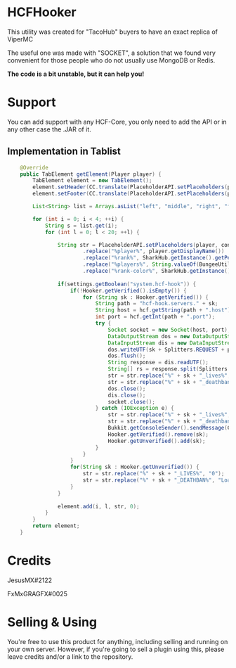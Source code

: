 # HCFHooker
This utility was created for "TacoHub" buyers to have an exact replica of ViperMC

The useful one was made with "SOCKET", a solution that we found very convenient for those people who do not usually use MongoDB or Redis.

**The code is a bit unstable, but it can help you!**

# Support
You can add support with any HCF-Core, you only need to add the API or in any other case the .JAR of it.

## Implementation in Tablist
```java
    @Override
    public TabElement getElement(Player player) {
        TabElement element = new TabElement();
        element.setHeader(CC.translate(PlaceholderAPI.setPlaceholders(player, config.getString("tablist.header").replace("<line>", "\n"))));
        element.setFooter(CC.translate(PlaceholderAPI.setPlaceholders(player, config.getString("tablist.footer").replace("<line>", "\n"))));

        List<String> list = Arrays.asList("left", "middle", "right", "far-right");

        for (int i = 0; i < 4; ++i) {
            String s = list.get(i);
            for (int l = 0; l < 20; ++l) {

                String str = PlaceholderAPI.setPlaceholders(player, config.getString("tablist." + s + "." + (l + 1))
                        .replace("%player%", player.getDisplayName())
                        .replace("%rank%", SharkHub.getInstance().getPermissionCore().getRank(player)))
                        .replace("%players%", String.valueOf(BungeeUtils.getGlobalPlayers()))
                        .replace("%rank-color%", SharkHub.getInstance().getPermissionCore().getRankColor(player));
                
                if(settings.getBoolean("system.hcf-hook")) {
                    if(!Hooker.getVerified().isEmpty()) {
                        for (String sk : Hooker.getVerified()) {
                            String path = "hcf-hook.servers." + sk;
                            String host = hcf.getString(path + ".host");
                            int port = hcf.getInt(path + ".port");
                            try {
                                Socket socket = new Socket(host, port);
                                DataOutputStream dos = new DataOutputStream(socket.getOutputStream());
                                DataInputStream dis = new DataInputStream(socket.getInputStream());
                                dos.writeUTF(sk + Splitters.REQUEST + player.getUniqueId());
                                dos.flush();
                                String response = dis.readUTF();
                                String[] rs = response.split(Splitters.REQUEST);
                                str = str.replace("%" + sk + "_lives%", rs[1]);
                                str = str.replace("%" + sk + "_deathban%", rs[2]);
                                dos.close();
                                dis.close();
                                socket.close();
                            } catch (IOException e) {
                                str = str.replace("%" + sk + "_lives%", "0");
                                str = str.replace("%" + sk + "_deathban%", "Loading");
                                Bukkit.getConsoleSender().sendMessage(ChatColor.RED + "The connection with the hook " + sk + " has been lost");
                                Hooker.getVerified().remove(sk);
                                Hooker.getUnverified().add(sk);
                            }
                        }
                    }
                    for(String sk : Hooker.getUnverified()) {
                        str = str.replace("%" + sk + "_LIVES%", "0");
                        str = str.replace("%" + sk + "_DEATHBAN%", "Loading");
                    }
                }
                
                element.add(i, l, str, 0);
            }
        }
        return element;
    }
```

# Credits
JesusMX#2122

FxMxGRAGFX#0025

# Selling & Using
You're free to use this product for anything, including selling and running on your own server. However, if you're going to sell a plugin using this, please leave credits and/or a link to the repository.
